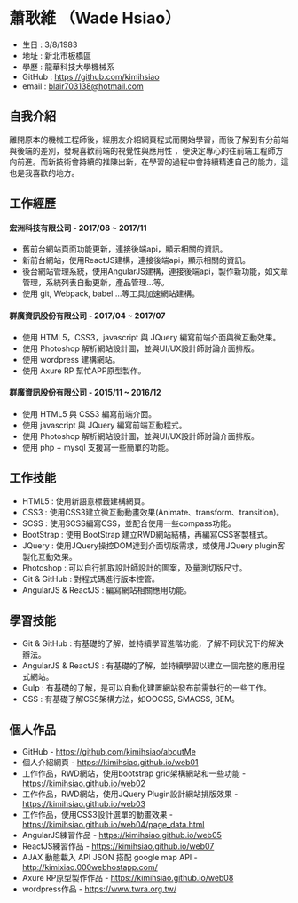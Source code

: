 # 蕭耿維 （Wade Hsiao）

* 生日 : 3/8/1983
* 地址 : 新北市板橋區
* 學歷 : 龍華科技大學機械系
* GitHub : https://github.com/kimihsiao
* email : blair703138@hotmail.com

## 自我介紹

離開原本的機械工程師後，經朋友介紹網頁程式而開始學習，而後了解到有分前端與後端的差別，發現喜歡前端的視覺性與應用性
，便決定專心的往前端工程師方向前進。而新技術會持續的推陳出新，在學習的過程中會持續精進自己的能力，這也是我喜歡的地方。


## 工作經歷

#### 宏洲科技有限公司 - 2017/08 ~ 2017/11

* 舊前台網站頁面功能更新，連接後端api，顯示相關的資訊。
* 新前台網站，使用ReactJS建構，連接後端api，顯示相關的資訊。
* 後台網站管理系統，使用AngularJS建構，連接後端api，製作新功能，如文章管理，系統列表自動更新，產品管理...等。
* 使用 git, Webpack, babel ...等工具加速網站建構。

#### 群廣資訊股份有限公司 - 2017/04 ~ 2017/07

* 使用 HTML5，CSS3，javascript 與 JQuery 編寫前端介面與微互動效果。
* 使用 Photoshop 解析網站設計圖，並與UI/UX設計師討論介面排版。
* 使用 wordpress 建構網站。
* 使用 Axure RP 幫忙APP原型製作。

#### 群廣資訊股份有限公司 - 2015/11 ~ 2016/12

* 使用 HTML5 與 CSS3 編寫前端介面。
* 使用 javascript 與 JQuery 編寫前端互動程式。
* 使用 Photoshop 解析網站設計圖，並與UI/UX設計師討論介面排版。
* 使用 php + mysql 支援寫一些簡單的功能。

## 工作技能

* HTML5 : 使用新語意標籤建構網頁。
* CSS3 : 使用CSS3建立微互動動畫效果(Animate、transform、transition)。
* SCSS : 使用SCSS編寫CSS，並配合使用一些compass功能。
* BootStrap : 使用 BootStrap 建立RWD網站結構，再編寫CSS客製樣式。
* JQuery : 使用JQuery操控DOM達到介面切版需求，或使用JQuery plugin客製化互動效果。
* Photoshop : 可以自行抓取設計師設計的圖案，及量測切版尺寸。
* Git & GitHub : 對程式碼進行版本控管。
* AngularJS & ReactJS : 編寫網站相關應用功能。

## 學習技能

* Git & GitHub : 有基礎的了解，並持續學習進階功能，了解不同狀況下的解決辦法。
* AngularJS & ReactJS : 有基礎的了解，並持續學習以建立一個完整的應用程式網站。
* Gulp : 有基礎的了解，是可以自動化建置網站發布前需執行的一些工作。
* CSS : 有基礎了解CSS架構方法，如OOCSS, SMACSS, BEM。

## 個人作品

* GitHub - https://github.com/kimihsiao/aboutMe
* 個人介紹網頁 - https://kimihsiao.github.io/web01
* 工作作品，RWD網站，使用bootstrap grid架構網站和一些功能 - https://kimihsiao.github.io/web02
* 工作作品，RWD網站，使用JQuery Plugin設計網站排版效果 - https://kimihsiao.github.io/web03
* 工作作品，使用CSS3設計選單的動畫效果 - https://kimihsiao.github.io/web04/page_data.html
* AngularJS練習作品 - https://kimihsiao.github.io/web05
* ReactJS練習作品 - https://kimihsiao.github.io/web07
* AJAX 動態載入 API JSON 搭配 google map API - http://kimixiao.000webhostapp.com/
* Axure RP原型製作作品 - https://kimihsiao.github.io/web08
* wordpress作品 - https://www.twra.org.tw/
